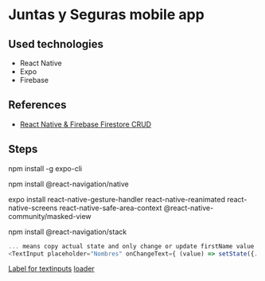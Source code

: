 # Juntas y Seguras mobile app

## Used technologies

- React Native
- Expo
- Firebase

## References

- [React Native & Firebase Firestore CRUD](https://youtu.be/VE7J0SA1PRQ)

## Steps

npm install -g expo-cli

npm install @react-navigation/native

expo install react-native-gesture-handler react-native-reanimated react-native-screens react-native-safe-area-context @react-native-community/masked-view

npm install @react-navigation/stack


```JavaScript
... means copy actual state and only change or update firstName value
<TextInput placeholder="Nombres" onChangeText={ (value) => setState({...state, firstName: value})} /> 
```

[Label for textinputs](https://callstack.github.io/react-native-paper/text-input.html)
[loader](https://stackoverflow.com/questions/38780554/react-native-displaying-a-loading-screen-component-in-a-javascript-promise)
